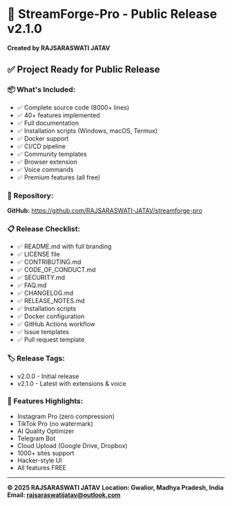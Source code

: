 # 🚀 StreamForge-Pro - Public Release v2.1.0

**Created by RAJSARASWATI JATAV**

## ✅ Project Ready for Public Release

### 📦 What's Included:
- ✅ Complete source code (8000+ lines)
- ✅ 40+ features implemented
- ✅ Full documentation
- ✅ Installation scripts (Windows, macOS, Termux)
- ✅ Docker support
- ✅ CI/CD pipeline
- ✅ Community templates
- ✅ Browser extension
- ✅ Voice commands
- ✅ Premium features (all free)

### 🎯 Repository:
**GitHub:** https://github.com/RAJSARASWATI-JATAV/streamforge-pro

### 📋 Release Checklist:
- ✅ README.md with full branding
- ✅ LICENSE file
- ✅ CONTRIBUTING.md
- ✅ CODE_OF_CONDUCT.md
- ✅ SECURITY.md
- ✅ FAQ.md
- ✅ CHANGELOG.md
- ✅ RELEASE_NOTES.md
- ✅ Installation scripts
- ✅ Docker configuration
- ✅ GitHub Actions workflow
- ✅ Issue templates
- ✅ Pull request template

### 🏷️ Release Tags:
- v2.0.0 - Initial release
- v2.1.0 - Latest with extensions & voice

### 🌟 Features Highlights:
- Instagram Pro (zero compression)
- TikTok Pro (no watermark)
- AI Quality Optimizer
- Telegram Bot
- Cloud Upload (Google Drive, Dropbox)
- 1000+ sites support
- Hacker-style UI
- All features FREE

---

**© 2025 RAJSARASWATI JATAV**
**Location: Gwalior, Madhya Pradesh, India**
**Email: rajsaraswatijatav@outlook.com**
